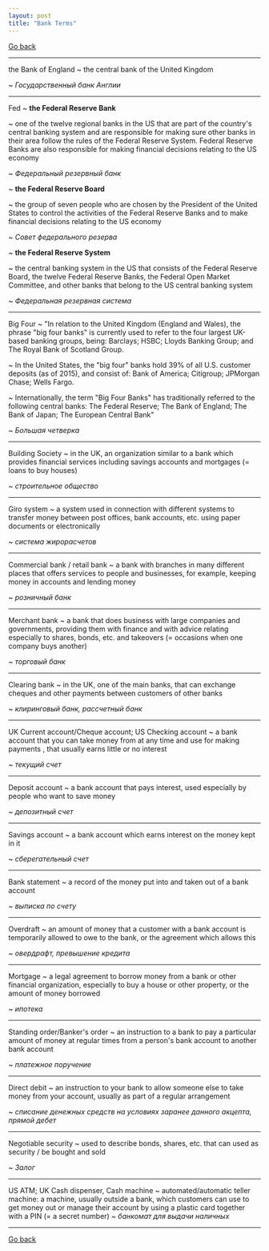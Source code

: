 ```yaml
---
layout: post
title: "Bank Terms"
---
```


[Go back](https://teu5us.github.io)

------

the Bank of England
  ~ the central bank of the United Kingdom

  ~ *Государственный банк Англии*

------

Fed
  ~ **the Federal Reserve Bank**

  ~ one of the twelve regional banks in the US that are part of the country's central banking system and are responsible for making sure other banks in their area follow the rules of the Federal Reserve System. Federal Reserve Banks are also responsible for making financial decisions relating to the US economy

  ~ *Федеральный резервный банк*

  ~ **the Federal Reserve Board**

  ~ the group of seven people who are chosen by the President of the United States to control the activities of the Federal Reserve Banks and to make financial decisions relating to the US economy

  ~ *Совет федерального резерва*

  ~ **the Federal Reserve System**

  ~ the central banking system in the US that consists of the Federal Reserve Board, the twelve Federal Reserve Banks, the Federal Open Market Committee, and other banks that belong to the US central banking system

  ~ *Федеральная резервная система*

------

Big Four
  ~ "In relation to the United Kingdom (England and Wales), the phrase "big four banks" is currently used to refer to the four largest UK-based banking groups, being: Barclays; HSBC; Lloyds Banking Group; and The Royal Bank of Scotland Group.

  ~ In the United States, the "big four" banks hold 39% of all U.S. customer deposits (as of 2015), and consist of: Bank of America; Citigroup; JPMorgan Chase; Wells Fargo.

  ~ Internationally, the term "Big Four Banks" has traditionally referred to the following central banks: The Federal Reserve; The Bank of England; The Bank of Japan; The European Central Bank"

  ~ *Большая четверка*

------

Building Society
  ~ in the UK, an organization similar to a bank which provides financial services including savings accounts and mortgages (= loans to buy houses)

  ~ *строительное общество*

------

Giro system
  ~ a system used in connection with different systems to transfer money between post offices, bank accounts, etc. using paper documents or electronically

  ~ *система жирорасчетов*

------

Commercial bank / retail bank
  ~ a bank with branches in many different places that offers services to people and businesses, for example, keeping money in accounts and lending money

  ~ *розничный банк*

------

Merchant bank
  ~ a bank that does business with large companies and governments, providing them with finance and with advice relating especially to shares, bonds, etc. and takeovers (= occasions when one company buys another)

  ~ *торговый банк*

------

Clearing bank
  ~ in the UK, one of the main banks, that can exchange cheques and other payments between customers of other banks

  ~ *клиринговый банк, рассчетный банк*

------

UK Current account/Cheque account; US Checking account
  ~ a bank account that you can take money from at any time and use for making payments , that usually earns little or no interest

  ~ *текущий счет*

------

Deposit account
  ~ a bank account that pays interest, used especially by people who want to save money

  ~ *депозитный счет*

------

Savings account
  ~ a bank account which earns interest on the money kept in it

  ~ *сберегательный счет*

------

Bank statement
  ~ a record of the money put into and taken out of a bank account

  ~ *выписка по счету*

------

Overdraft
  ~ an amount of money that a customer with a bank account is temporarily allowed to owe to the bank, or the agreement which allows this

  ~ *овердрафт, превышение кредита*

------

Mortgage
  ~ a legal agreement to borrow money from a bank or other financial organization, especially to buy a house or other property, or the amount of money borrowed

  ~ *ипотека*

------

Standing order/Banker's order
  ~ an instruction to a bank to pay a particular amount of money at regular times from a person's bank account to another bank account

  ~ *платежное поручение*

------

Direct debit
  ~ an instruction to your bank to allow someone else to take money from your account, usually as part of a regular arrangement

  ~ *списание денежных средств на условиях заранее данного акцепта, прямой дебет*

------

Negotiable security
  ~ used to describe bonds, shares, etc. that can used as security / be bought and sold

  ~ *Залог*

------

US ATM; UK Cash dispenser, Cash machine
  ~ automated/automatic teller machine: a machine, usually outside a bank, which customers can use to get money out or manage their account by using a plastic card together with a PIN (= a secret number)
  ~ *банкомат для выдачи наличных*

------

[Go back](https://teu5us.github.io)

